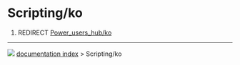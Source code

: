 # Scripting/ko
1.  REDIRECT [Power_users_hub/ko](Power_users_hub/ko.md)



---
![](images/Button_right.svg) [documentation index](../README.md) > Scripting/ko
